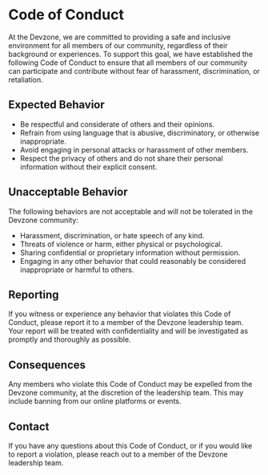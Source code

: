 # Code of Conduct

At the Devzone, we are committed to providing a safe and inclusive environment for all members of our community, regardless of their background or experiences. To support this goal, we have established the following Code of Conduct to ensure that all members of our community can participate and contribute without fear of harassment, discrimination, or retaliation.

## Expected Behavior

- Be respectful and considerate of others and their opinions.
- Refrain from using language that is abusive, discriminatory, or otherwise inappropriate.
- Avoid engaging in personal attacks or harassment of other members.
- Respect the privacy of others and do not share their personal information without their explicit consent.

## Unacceptable Behavior

The following behaviors are not acceptable and will not be tolerated in the Devzone community:

- Harassment, discrimination, or hate speech of any kind.
- Threats of violence or harm, either physical or psychological.
- Sharing confidential or proprietary information without permission.
- Engaging in any other behavior that could reasonably be considered inappropriate or harmful to others.

## Reporting

If you witness or experience any behavior that violates this Code of Conduct, please report it to a member of the Devzone leadership team. Your report will be treated with confidentiality and will be investigated as promptly and thoroughly as possible.

## Consequences

Any members who violate this Code of Conduct may be expelled from the Devzone community, at the discretion of the leadership team. This may include banning from our online platforms or events.

## Contact

If you have any questions about this Code of Conduct, or if you would like to report a violation, please reach out to a member of the Devzone leadership team.
